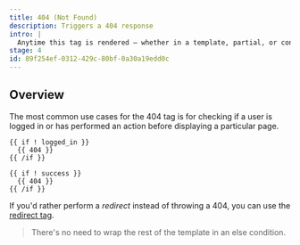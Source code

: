 ```yaml
---
title: 404 (Not Found)
description: Triggers a 404 response
intro: |
  Anytime this tag is rendered — whether in a template, partial, or content, Statamic will trigger a 404 status code and render your 404 template.
stage: 4
id: 89f254ef-0312-429c-80bf-0a30a19edd0c
---
```

## Overview

The most common use cases for the 404 tag is for checking if a user is logged in or has performed an action before displaying a particular page.

```
{{ if ! logged_in }}
  {{ 404 }}
{{ /if }}

{{ if ! success }}
  {{ 404 }}
{{ /if }}
```

If you'd rather perform a _redirect_ instead of throwing a 404, you can use the [redirect tag](/tags/redirect).

> There's no need to wrap the rest of the template in an else condition.
